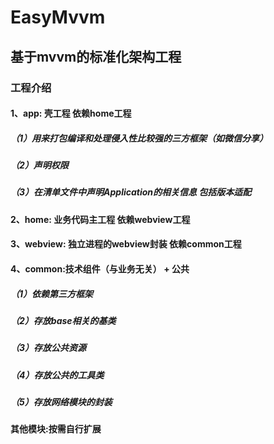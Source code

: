 # EasyMvvm

## 基于mvvm的标准化架构工程

### 工程介绍

#### 1、app: 壳工程 依赖home工程

##### （1）用来打包编译和处理侵入性比较强的三方框架（如微信分享）

##### （2）声明权限

##### （3）在清单文件中声明Application的相关信息 包括版本适配

#### 2、home: 业务代码主工程 依赖webview工程

#### 3、webview: 独立进程的webview封装 依赖common工程

#### 4、common:技术组件（与业务无关） + 公共

##### （1）依赖第三方框架

##### （2）存放base相关的基类

##### （3）存放公共资源

##### （4）存放公共的工具类

##### （5）存放网络模块的封装

#### 其他模块:按需自行扩展
